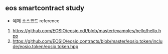 ## eos smartcontract study
- 예제 소스코드 reference 

1. https://github.com/EOSIO/eosio.cdt/blob/master/examples/hello/hello.hpp
2. https://github.com/EOSIO/eosio.contracts/blob/master/eosio.token/include/eosio.token/eosio.token.hpp




